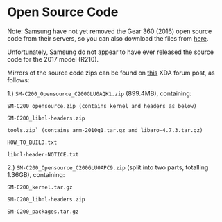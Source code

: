 # Open Source Code

Note: Samsung have not yet removed the Gear 360 (2016) open source code from their servers, so you can also download the files from [here](https://opensource.samsung.com/uploadSearch?searchValue=c200).

Unfortunately, Samsung do not appear to have ever released the source code for the 2017 model (R210).

Mirrors of the source code zips can be found on [this](https://forum.xda-developers.com/t/mod-port-samsung-gear-360-manager-for-all-devices-updated-10-jan-20-v1-4-00-4.3400383/post-84320639) XDA forum post, as follows:

1.) `SM-C200_Opensource_C200GLU0AQK1.zip` (899.4MB), containing:
	
	SM-C200_opensource.zip (contains kernel and headers as below)
	
	SM-C200_libnl-headers.zip 
	
	tools.zip` (contains arm-2010q1.tar.gz and libaro-4.7.3.tar.gz)
	
	HOW_TO_BUILD.txt
	
	libnl-header-NOTICE.txt
	
2.) `SM-C200_Opensource_C200GLU0APC9.zip` (split into two parts, totalling 1.36GB), containing: 
	
	SM-C200_kernel.tar.gz
	
	SM-C200_libnl-headers.zip
	
	SM-C200_packages.tar.gz
